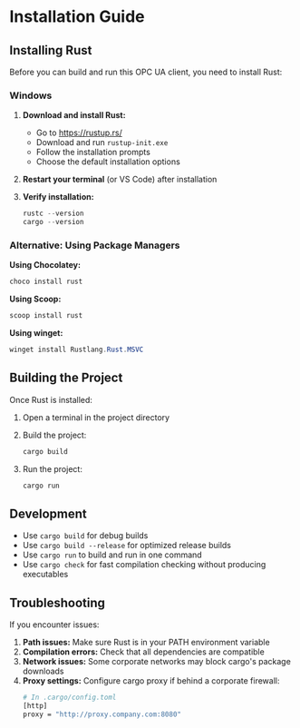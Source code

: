 # Installation Guide

## Installing Rust

Before you can build and run this OPC UA client, you need to install Rust:

### Windows

1. **Download and install Rust:**
    - Go to https://rustup.rs/
    - Download and run `rustup-init.exe`
    - Follow the installation prompts
    - Choose the default installation options

2. **Restart your terminal** (or VS Code) after installation

3. **Verify installation:**
   ```powershell
   rustc --version
   cargo --version
   ```

### Alternative: Using Package Managers

**Using Chocolatey:**

```powershell
choco install rust
```

**Using Scoop:**

```powershell
scoop install rust
```

**Using winget:**

```powershell
winget install Rustlang.Rust.MSVC
```

## Building the Project

Once Rust is installed:

1. Open a terminal in the project directory
2. Build the project:
   ```bash
   cargo build
   ```

3. Run the project:
   ```bash
   cargo run
   ```

## Development

- Use `cargo build` for debug builds
- Use `cargo build --release` for optimized release builds
- Use `cargo run` to build and run in one command
- Use `cargo check` for fast compilation checking without producing executables

## Troubleshooting

If you encounter issues:

1. **Path issues:** Make sure Rust is in your PATH environment variable
2. **Compilation errors:** Check that all dependencies are compatible
3. **Network issues:** Some corporate networks may block cargo's package downloads
4. **Proxy settings:** Configure cargo proxy if behind a corporate firewall:
   ```bash
   # In .cargo/config.toml
   [http]
   proxy = "http://proxy.company.com:8080"
   ```
